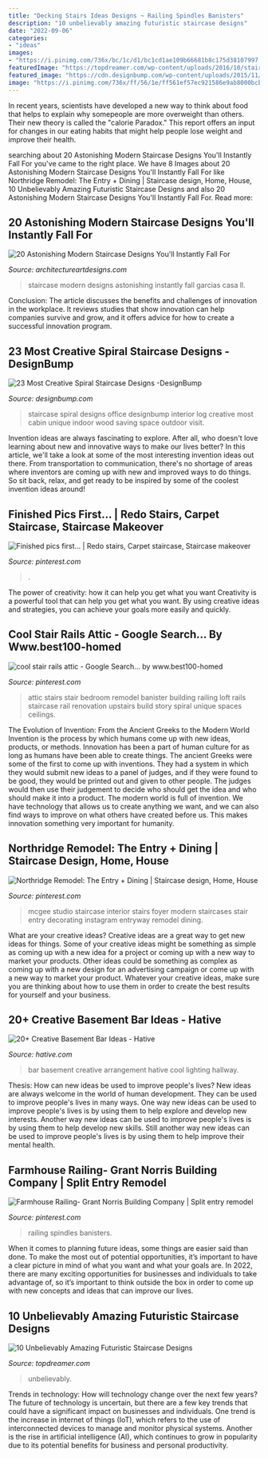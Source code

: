 ```yaml
---
title: "Decking Stairs Ideas Designs ~ Railing Spindles Banisters"
description: "10 unbelievably amazing futuristic staircase designs"
date: "2022-09-06"
categories:
- "ideas"
images:
- "https://i.pinimg.com/736x/bc/1c/d1/bc1cd1ae109b66681b8c175d38107997.jpg"
featuredImage: "https://topdreamer.com/wp-content/uploads/2016/10/stair5-674x1024.jpg"
featured_image: "https://cdn.designbump.com/wp-content/uploads/2015/11/Cool-Space-Saving-Staircase-Designs-5.jpg"
image: "https://i.pinimg.com/736x/ff/56/1e/ff561ef57ec921586e9ab8000bcb2c2f.jpg"
---
```



In recent years, scientists have developed a new way to think about food that helps to explain why somepeople are more overweight than others. Their new theory is called the "calorie Paradox." This report offers an input for changes in our eating habits that might help people lose weight and improve their health.

	

		
searching about 20 Astonishing Modern Staircase Designs You&#039;ll Instantly Fall For you've came to the right place. We have 8 Images about 20 Astonishing Modern Staircase Designs You&#039;ll Instantly Fall For like Northridge Remodel: The Entry + Dining | Staircase design, Home, House, 10 Unbelievably Amazing Futuristic Staircase Designs and also 20 Astonishing Modern Staircase Designs You&#039;ll Instantly Fall For. Read more:
		
    
## 20 Astonishing Modern Staircase Designs You&#039;ll Instantly Fall For

<img loading=lazy src="https://www.architectureartdesigns.com/wp-content/uploads/2016/06/20-Astonishing-Modern-Staircase-Designs-Youll-Instantly-Fall-For-5.jpg" onerror="this.onerror=null;this.src='https://tse3.mm.bing.net/th?id=OIP.mphhO8gw3XX67fzYFkhC4wHaLJ&amp;pid=15.1';" alt="20 Astonishing Modern Staircase Designs You&#039;ll Instantly Fall For">

_Source: architectureartdesigns.com_

>staircase modern designs astonishing instantly fall garcias casa ll. 

	

Conclusion:
The article discusses the benefits and challenges of innovation in the workplace. It reviews studies that show innovation can help companies survive and grow, and it offers advice for how to create a successful innovation program.

    
## 23 Most Creative Spiral Staircase Designs -DesignBump

<img loading=lazy src="https://cdn.designbump.com/wp-content/uploads/2015/11/Cool-Space-Saving-Staircase-Designs-5.jpg" onerror="this.onerror=null;this.src='https://tse1.mm.bing.net/th?id=OIP.HqvMp6YrKTvDGY4ZeWZNwwHaLE&amp;pid=15.1';" alt="23 Most Creative Spiral Staircase Designs -DesignBump">

_Source: designbump.com_

>staircase spiral designs office designbump interior log creative most cabin unique indoor wood saving space outdoor visit. 

	

Invention ideas are always fascinating to explore. After all, who doesn't love learning about new and innovative ways to make our lives better? In this article, we'll take a look at some of the most interesting invention ideas out there. From transportation to communication, there's no shortage of areas where inventors are coming up with new and improved ways to do things. So sit back, relax, and get ready to be inspired by some of the coolest invention ideas around!

    
## Finished Pics First... | Redo Stairs, Carpet Staircase, Staircase Makeover

<img loading=lazy src="https://i.pinimg.com/736x/bc/1c/d1/bc1cd1ae109b66681b8c175d38107997.jpg" onerror="this.onerror=null;this.src='https://tse3.mm.bing.net/th?id=OIP.OXTOgfLLIgmuWPyTDJPyVQHaJ3&amp;pid=15.1';" alt="Finished pics first... | Redo stairs, Carpet staircase, Staircase makeover">

_Source: pinterest.com_

>. 

	

The power of creativity: how it can help you get what you want
Creativity is a powerful tool that can help you get what you want. By using creative ideas and strategies, you can achieve your goals more easily and quickly.

    
## Cool Stair Rails Attic - Google Search... By Www.best100-homed

<img loading=lazy src="https://i.pinimg.com/736x/75/8b/10/758b1037e134f6a6b74fb23d472d972c--building-stairs-how-to-build-stairs.jpg" onerror="this.onerror=null;this.src='https://tse2.mm.bing.net/th?id=OIP.qnIQNW7i6BQbKoP0SAs2fAAAAA&amp;pid=15.1';" alt="cool stair rails attic - Google Search... by www.best100-homed">

_Source: pinterest.com_

>attic stairs stair bedroom remodel banister building railing loft rails staircase rail renovation upstairs build story spiral unique spaces ceilings. 

	

The Evolution of Invention: From the Ancient Greeks to the Modern World
Invention is the process by which humans come up with new ideas, products, or methods. Innovation has been a part of human culture for as long as humans have been able to create things. The ancient Greeks were some of the first to come up with inventions. They had a system in which they would submit new ideas to a panel of judges, and if they were found to be good, they would be printed out and given to other people. The judges would then use their judgement to decide who should get the idea and who should make it into a product.
The modern world is full of invention. We have technology that allows us to create anything we want, and we can also find ways to improve on what others have created before us. This makes innovation something very important for humanity.

    
## Northridge Remodel: The Entry + Dining | Staircase Design, Home, House

<img loading=lazy src="https://i.pinimg.com/736x/ff/56/1e/ff561ef57ec921586e9ab8000bcb2c2f.jpg" onerror="this.onerror=null;this.src='https://tse1.mm.bing.net/th?id=OIP.z7O_lZHSPe2hFJ64r7hZFgHaLG&amp;pid=15.1';" alt="Northridge Remodel: The Entry + Dining | Staircase design, Home, House">

_Source: pinterest.com_

>mcgee studio staircase interior stairs foyer modern staircases stair entry decorating instagram entryway remodel dining. 

	

What are your creative ideas?
Creative ideas are a great way to get new ideas for things. Some of your creative ideas might be something as simple as coming up with a new idea for a project or coming up with a new way to market your products. Other ideas could be something as complex as coming up with a new design for an advertising campaign or come up with a new way to market your product. Whatever your creative ideas, make sure you are thinking about how to use them in order to create the best results for yourself and your business.

    
## 20+ Creative Basement Bar Ideas - Hative

<img loading=lazy src="https://hative.com/wp-content/uploads/2014/05/basement-bar-ideas/13-wall-arrangement.jpg" onerror="this.onerror=null;this.src='https://tse1.mm.bing.net/th?id=OIP.cFNCNa6iVc-TO7xSlDm1QQHaJ3&amp;pid=15.1';" alt="20+ Creative Basement Bar Ideas - Hative">

_Source: hative.com_

>bar basement creative arrangement hative cool lighting hallway. 

	

Thesis: How can new ideas be used to improve people's lives?
New ideas are always welcome in the world of human development. They can be used to improve people's lives in many ways. One way new ideas can be used to improve people's lives is by using them to help explore and develop new interests. Another way new ideas can be used to improve people's lives is by using them to help develop new skills. Still another way new ideas can be used to improve people's lives is by using them to help improve their mental health.

    
## Farmhouse Railing- Grant Norris Building Company | Split Entry Remodel

<img loading=lazy src="https://i.pinimg.com/736x/38/6e/95/386e9506692754fe8273fdcd02909244.jpg" onerror="this.onerror=null;this.src='https://tse3.mm.bing.net/th?id=OIP.Kc0-tYTLJYO1xs1f7Jc9hgHaJ3&amp;pid=15.1';" alt="Farmhouse Railing- Grant Norris Building Company | Split entry remodel">

_Source: pinterest.com_

>railing spindles banisters. 

	

When it comes to planning future ideas, some things are easier said than done. To make the most out of potential opportunities, it’s important to have a clear picture in mind of what you want and what your goals are. In 2022, there are many exciting opportunities for businesses and individuals to take advantage of, so it’s important to think outside the box in order to come up with new concepts and ideas that can improve our lives.

    
## 10 Unbelievably Amazing Futuristic Staircase Designs

<img loading=lazy src="https://topdreamer.com/wp-content/uploads/2016/10/stair5-674x1024.jpg" onerror="this.onerror=null;this.src='https://tse4.mm.bing.net/th?id=OIP.DkC3SnwjhlEslj4cq5-ljAHaLQ&amp;pid=15.1';" alt="10 Unbelievably Amazing Futuristic Staircase Designs">

_Source: topdreamer.com_

>unbelievably. 

	

Trends in technology: How will technology change over the next few years?
The future of technology is uncertain, but there are a few key trends that could have a significant impact on businesses and individuals. One trend is the increase in internet of things (IoT), which refers to the use of interconnected devices to manage and monitor physical systems. Another is the rise in artificial intelligence (AI), which continues to grow in popularity due to its potential benefits for business and personal productivity.

